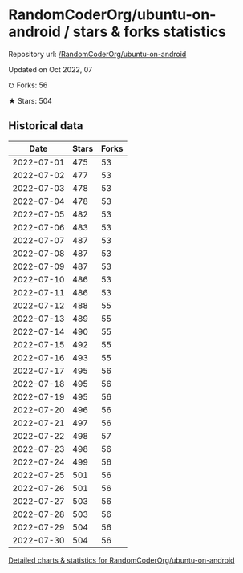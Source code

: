 # RandomCoderOrg/ubuntu-on-android / stars & forks statistics

Repository url: [/RandomCoderOrg/ubuntu-on-android](https://github.com/RandomCoderOrg/ubuntu-on-android)

Updated on Oct 2022, 07

☋ Forks: 56

★ Stars: 504

## Historical data
| Date | Stars | Forks |
|------|-------|-------|
| 2022-07-01 | 475 | 53 | 
| 2022-07-02 | 477 | 53 | 
| 2022-07-03 | 478 | 53 | 
| 2022-07-04 | 478 | 53 | 
| 2022-07-05 | 482 | 53 | 
| 2022-07-06 | 483 | 53 | 
| 2022-07-07 | 487 | 53 | 
| 2022-07-08 | 487 | 53 | 
| 2022-07-09 | 487 | 53 | 
| 2022-07-10 | 486 | 53 | 
| 2022-07-11 | 486 | 53 | 
| 2022-07-12 | 488 | 55 | 
| 2022-07-13 | 489 | 55 | 
| 2022-07-14 | 490 | 55 | 
| 2022-07-15 | 492 | 55 | 
| 2022-07-16 | 493 | 55 | 
| 2022-07-17 | 495 | 56 | 
| 2022-07-18 | 495 | 56 | 
| 2022-07-19 | 495 | 56 | 
| 2022-07-20 | 496 | 56 | 
| 2022-07-21 | 497 | 56 | 
| 2022-07-22 | 498 | 57 | 
| 2022-07-23 | 498 | 56 | 
| 2022-07-24 | 499 | 56 | 
| 2022-07-25 | 501 | 56 | 
| 2022-07-26 | 501 | 56 | 
| 2022-07-27 | 503 | 56 | 
| 2022-07-28 | 503 | 56 | 
| 2022-07-29 | 504 | 56 | 
| 2022-07-30 | 504 | 56 | 


[Detailed charts & statistics for RandomCoderOrg/ubuntu-on-android](https://reviewgithub.com/rep/RandomCoderOrg/ubuntu-on-android)
